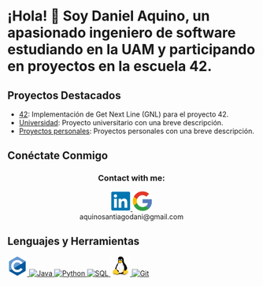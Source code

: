 # ¡Hola! 👋 Soy Daniel Aquino, un apasionado ingeniero de software estudiando en la UAM y participando en proyectos en la escuela 42.

## Proyectos Destacados

- [42](https://github.com/DanielAquino2003/gnl): Implementación de Get Next Line (GNL) para el proyecto 42.
- [Universidad](https://github.com/DanielAquino2003/gnl): Proyecto universitario con una breve descripción.
- [Proyectos personales](https://github.com/DanielAquino2003/gnl): Proyectos personales con una breve descripción.

## Conéctate Conmigo

<h3 align="center">Contact with me:</h3>
<p align="center">
  <a href="https://www.linkedin.com/in/danielaquino2003/" target="_blank" rel="noreferrer">
    <img src="https://raw.githubusercontent.com/devicons/devicon/master/icons/linkedin/linkedin-original.svg" alt="LinkedIn" width="40" height="40"/>
  </a>
  <a href="mailto:aquinosantiagodani@gmail.com" target="_blank" rel="noreferrer">
    <img src="https://raw.githubusercontent.com/devicons/devicon/master/icons/google/google-original.svg" alt="Email" width="40" height="40"/>
  </a><br>
  aquinosantiagodani@gmail.com
</p>

## Lenguajes y Herramientas

<p align="left">
  <a href="https://www.cprogramming.com/" target="_blank" rel="noreferrer">
    <img src="https://raw.githubusercontent.com/devicons/devicon/master/icons/c/c-original.svg" alt="C" width="40" height="40"/>
  </a>
  <a href="https://www.java.com/" target="_blank" rel="noreferrer">
    <img src="ruta-a-icono-java" alt="Java" width="40" height="40"/>
  </a>
  <a href="https://www.python.org/" target="_blank" rel="noreferrer">
    <img src="ruta-a-icono-python" alt="Python" width="40" height="40"/>
  </a>
  <a href="https://www.sql.org/" target="_blank" rel="noreferrer">
    <img src="ruta-a-icono-sql" alt="SQL" width="40" height="40"/>
  </a>
  <a href="https://www.linux.org/" target="_blank" rel="noreferrer">
    <img src="https://raw.githubusercontent.com/devicons/devicon/master/icons/linux/linux-original.svg" alt="Linux" width="40" height="40"/>
  </a>
  <a href="https://git-scm.com/" target="_blank" rel="noreferrer">
    <img src="https://www.vectorlogo.zone/logos/git-scm/git-scm-icon.svg" alt="Git" width="40" height="40"/>
  </a>
</p>


